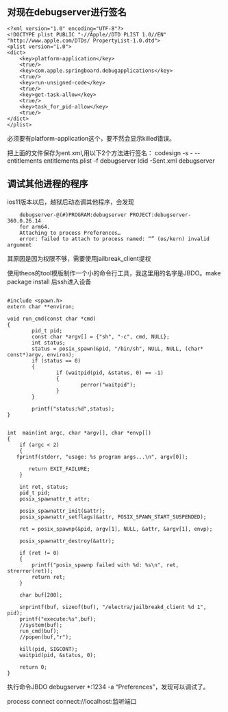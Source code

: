 ## 对现在debugserver进行签名

```
<?xml version="1.0" encoding="UTF-8"?>
<!DOCTYPE plist PUBLIC "-//Apple//DTD PLIST 1.0//EN" "http://www.apple.com/DTDs/ PropertyList-1.0.dtd">
<plist version="1.0">
<dict>
	<key>platform-application</key>
	<true/>
	<key>com.apple.springboard.debugapplications</key>
	<true/>
	<key>run-unsigned-code</key>
	<true/>
	<key>get-task-allow</key>
	<true/>
	<key>task_for_pid-allow</key>
	<true/>
</dict>
</plist>

```

必须要有platform-application这个，要不然会显示killed错误。

把上面的文件保存为ent.xml,用以下2个方法进行签名：
codesign -s - --entitlements entitlements.plist -f debugserver
ldid -Sent.xml debugserver






## 调试其他进程的程序

ios11版本以后，越狱后动态调其他程序，会发现
```
    debugserver-@(#)PROGRAM:debugserver PROJECT:debugserver-360.0.26.14
    for arm64.
    Attaching to process Preferences…
    error: failed to attach to process named: “” (os/kern) invalid argument
```

其原因是因为权限不够，需要使用jailbreak_client提权

使用theos的tool模版制作一个小的命令行工具，我这里用的名字是JBDO。make package install 后ssh进入设备
```

#include <spawn.h>
extern char **environ;

void run_cmd(const char *cmd)
{
        pid_t pid;
        const char *argv[] = {"sh", "-c", cmd, NULL};
        int status;
        status = posix_spawn(&pid, "/bin/sh", NULL, NULL, (char* const*)argv, environ);
        if (status == 0)
        {
                if (waitpid(pid, &status, 0) == -1)
                {
                        perror("waitpid");
                }
        }

        printf("status:%d",status);
}


int  main(int argc, char *argv[], char *envp[])
{
    if (argc < 2)
    {
   fprintf(stderr, "usage: %s program args...\n", argv[0]);

       return EXIT_FAILURE;
    }

    int ret, status;
    pid_t pid;
    posix_spawnattr_t attr;

    posix_spawnattr_init(&attr);
    posix_spawnattr_setflags(&attr, POSIX_SPAWN_START_SUSPENDED);

    ret = posix_spawnp(&pid, argv[1], NULL, &attr, &argv[1], envp);

    posix_spawnattr_destroy(&attr);

    if (ret != 0)
    {
        printf("posix_spawnp failed with %d: %s\n", ret, strerror(ret));
        return ret;
    }

    char buf[200];

    snprintf(buf, sizeof(buf), "/electra/jailbreakd_client %d 1", pid);
    printf("execute:%s",buf);
    //system(buf);
    run_cmd(buf);
    //popen(buf,"r");

    kill(pid, SIGCONT);
    waitpid(pid, &status, 0);

    return 0;
}
```

执行命令JBDO debugserver *:1234 -a “Preferences”，发现可以调试了。

process connect connect://localhost:监听端口
